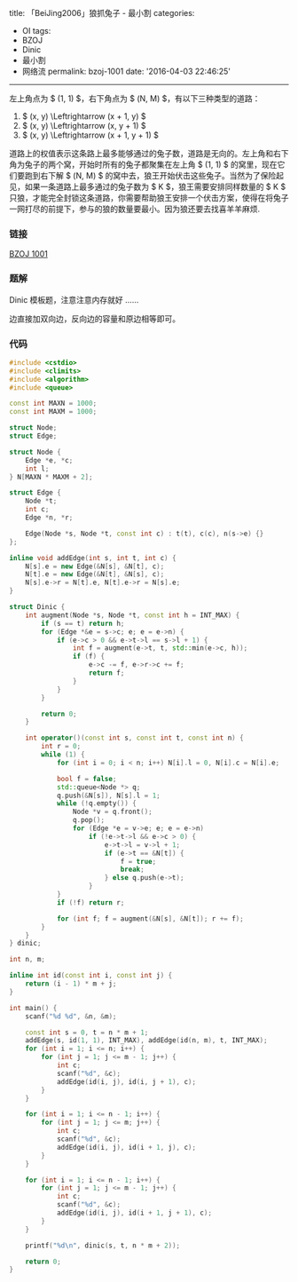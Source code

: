title: 「BeiJing2006」狼抓兔子 - 最小割
categories:
  - OI
tags:
  - BZOJ
  - Dinic
  - 最小割
  - 网络流
permalink: bzoj-1001
date: '2016-04-03 22:46:25'
---

左上角点为 $ (1, 1) $，右下角点为 $ (N, M) $，有以下三种类型的道路：

1. $ (x, y) \Leftrightarrow (x + 1, y) $
2. $ (x, y) \Leftrightarrow (x, y + 1) $
3. $ (x, y) \Leftrightarrow (x + 1, y + 1) $

道路上的权值表示这条路上最多能够通过的兔子数，道路是无向的。左上角和右下角为兔子的两个窝，开始时所有的兔子都聚集在左上角 $ (1, 1) $ 的窝里，现在它们要跑到右下解 $ (N, M) $ 的窝中去，狼王开始伏击这些兔子。当然为了保险起见，如果一条道路上最多通过的兔子数为 $ K $，狼王需要安排同样数量的 $ K $ 只狼，才能完全封锁这条道路，你需要帮助狼王安排一个伏击方案，使得在将兔子一网打尽的前提下，参与的狼的数量要最小。因为狼还要去找喜羊羊麻烦.

<!-- more -->

### 链接

[BZOJ 1001](http://www.lydsy.com/JudgeOnline/problem.php?id=1001)

### 题解

Dinic 模板题，注意注意内存就好 ……

边直接加双向边，反向边的容量和原边相等即可。

### 代码

```cpp
#include <cstdio>
#include <climits>
#include <algorithm>
#include <queue>

const int MAXN = 1000;
const int MAXM = 1000;

struct Node;
struct Edge;

struct Node {
    Edge *e, *c;
    int l;
} N[MAXN * MAXM + 2];

struct Edge {
    Node *t;
    int c;
    Edge *n, *r;

    Edge(Node *s, Node *t, const int c) : t(t), c(c), n(s->e) {}
};

inline void addEdge(int s, int t, int c) {
    N[s].e = new Edge(&N[s], &N[t], c);
    N[t].e = new Edge(&N[t], &N[s], c);
    N[s].e->r = N[t].e, N[t].e->r = N[s].e;
}

struct Dinic {
    int augment(Node *s, Node *t, const int h = INT_MAX) {
        if (s == t) return h;
        for (Edge *&e = s->c; e; e = e->n) {
            if (e->c > 0 && e->t->l == s->l + 1) {
                int f = augment(e->t, t, std::min(e->c, h));
                if (f) {
                    e->c -= f, e->r->c += f;
                    return f;
                }
            }
        }

        return 0;
    }

    int operator()(const int s, const int t, const int n) {
        int r = 0;
        while (1) {
            for (int i = 0; i < n; i++) N[i].l = 0, N[i].c = N[i].e;

            bool f = false;
            std::queue<Node *> q;
            q.push(&N[s]), N[s].l = 1;
            while (!q.empty()) {
                Node *v = q.front();
                q.pop();
                for (Edge *e = v->e; e; e = e->n)
                    if (!e->t->l && e->c > 0) {
                        e->t->l = v->l + 1;
                        if (e->t == &N[t]) {
                            f = true;
                            break;
                        } else q.push(e->t);
                    }
            }
            if (!f) return r;

            for (int f; f = augment(&N[s], &N[t]); r += f);
        }
    }
} dinic;

int n, m;

inline int id(const int i, const int j) {
    return (i - 1) * m + j;
}

int main() {
    scanf("%d %d", &n, &m);

    const int s = 0, t = n * m + 1;
    addEdge(s, id(1, 1), INT_MAX), addEdge(id(n, m), t, INT_MAX);
    for (int i = 1; i <= n; i++) {
        for (int j = 1; j <= m - 1; j++) {
            int c;
            scanf("%d", &c);
            addEdge(id(i, j), id(i, j + 1), c);
        }
    }

    for (int i = 1; i <= n - 1; i++) {
        for (int j = 1; j <= m; j++) {
            int c;
            scanf("%d", &c);
            addEdge(id(i, j), id(i + 1, j), c);
        }
    }

    for (int i = 1; i <= n - 1; i++) {
        for (int j = 1; j <= m - 1; j++) {
            int c;
            scanf("%d", &c);
            addEdge(id(i, j), id(i + 1, j + 1), c);
        }
    }

    printf("%d\n", dinic(s, t, n * m + 2));

    return 0;
}
```